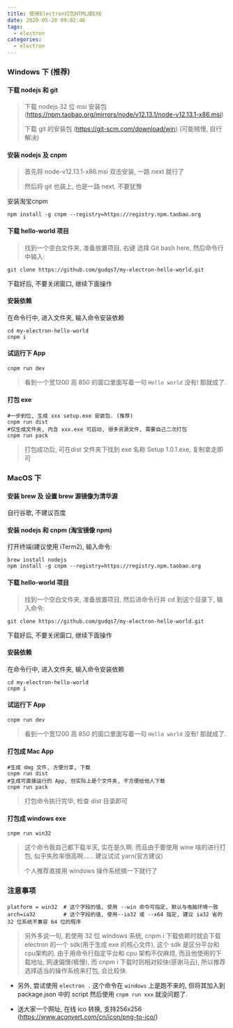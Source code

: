 ```yaml
---
title: 使用Electron打包HTML成EXE
date: 2020-05-20 09:02:46
tags: 
  - electron
categories: 
  - electron
---
```


### Windows 下 (推荐) 

#### 下载 nodejs 和 git

> 下载 nodejs 32 位 msi 安装包 (https://npm.taobao.org/mirrors/node/v12.13.1/node-v12.13.1-x86.msi)
>
> 下载 git 的安装包 (https://git-scm.com/download/win) (可能贼慢, 自行解决)

#### 安装 nodejs 及 cnpm

> 首先将 node-v12.13.1-x86.msi 双击安装, 一路 next 就行了
>
> 然后将 git 也装上, 也是一路 next, 不要犹豫

安装淘宝cnpm

```shell
npm install -g cnpm --registry=https://registry.npm.taobao.org
```

#### 下载 hello-world 项目

>  找到一个空白文件夹, 准备放置项目, 右键 选择 Git bash here, 然后命令行中输入: 

```shell
git clone https://github.com/gudqs7/my-electron-hello-world.git
```

下载好后, 不要关闭窗口, 继续下面操作

#### 安装依赖

在命令行中, 进入文件夹, 输入命令安装依赖

```shell
cd my-electron-hello-world
cnpm i
```

#### 试运行下 App

```shell
cnpm run dev
```

> 看到一个宽1200 高 850 的窗口里面写着一句 `Hello world` 没有! 那就成了.

#### 打包 exe

```shell
#一步到位, 生成 xxx setup.exe 安装包. (推荐)
cnpm run dist
#仅生成文件夹, 内含 xxx.exe 可启动, 很多资源文件, 需要自己二次打包
cnpm run pack
```

> 打包成功后, 可在dist 文件夹下找到 exe 名称 Setup 1.0.1.exe, 复制拿走即可





### MacOS 下

#### 安装 brew 及 设置 brew 源镜像为清华源

自行谷歌, 不建议百度

#### 安装 nodejs 和 cnpm (淘宝镜像 npm)

打开终端(建议使用 iTerm2), 输入命令: 

```shell
brew install nodejs
npm install -g cnpm --registry=https://registry.npm.taobao.org
```

#### 下载 hello-world 项目

>  找到一个空白文件夹, 准备放置项目, 然后进命令行并 cd 到这个目录下, 输入命令: 

```shell
git clone https://github.com/gudqs7/my-electron-hello-world.git
```

下载好后, 不要关闭窗口, 继续下面操作

#### 安装依赖

在命令行中, 进入文件夹, 输入命令安装依赖

```shell
cd my-electron-hello-world
cnpm i
```

#### 试运行下 App

```shell
cnpm run dev
```

> 看到一个宽1200 高 850 的窗口里面写着一句 `Hello world` 没有! 那就成了.

#### 打包成 Mac App

```shell
#生成 dmg 文件, 方便分享, 下载
cnpm run dist
#生成可直接运行的 App, 但实际上是个文件夹, 不方便给他人下载
cnpm run pack
```

> 打包命令执行完毕, 检查 dist 目录即可

#### 打包成 windows exe

```shell
cnpm run win32
```

> 这个命令我自己都下载半天, 实在是久啊. 而且由于要使用 wine 啥的进行打包, 似乎失败率很高啊...... 建议试试 yarn(官方建议)
>
> 个人推荐直接用 windows 操作系统搞一下就行了



### 注意事项

```shell
platform = win32  # 这个字段的值, 使用 --win 命令可指定, 默认与电脑环境一致
arch=ia32         # 这个字段的值, 使用--ia32 或 --x64 指定, 建议 ia32 省的 32 位系统不兼容 64 位的程序
```

> 另外多说一句, 若使用 32 位 windows 系统, cnpm i 下载依赖时就会下载 electron 的一个 sdk(用于生成 exe 的核心文件), 这个 sdk 是区分平台和cpu架构的. 由于用命令行指定平台和 cpu 架构不仅麻烦, 而且他使用的下载地址, 网速偏慢(极慢), 而 cnpm i 下载时则相对较快(感谢马云), 所以推荐选择适当的操作系统来打包, 会比较快.

- 另外, 尝试使用 `electron .` 这个命令在 `windows` 上是跑不来的, 但将其加入到 package.json 中的 script 然后使用 `cnpm run xxx` 就没问题了.

- 送大家一个网址, 在线 ico 转换, 支持256x256 (https://www.aconvert.com/cn/icon/png-to-ico/)